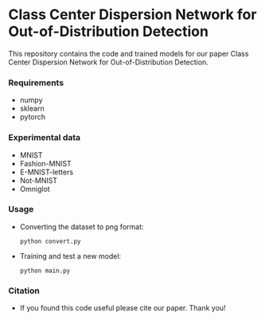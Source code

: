 # Class Center Dispersion Network for Out-of-Distribution Detection

This repository contains the code and trained models for our paper Class Center Dispersion Network for Out-of-Distribution Detection.

### Requirements

- numpy
- sklearn
- pytorch

### Experimental data

- MNIST
- Fashion-MNIST
- E-MNIST-letters
- Not-MNIST
- Omniglot

### Usage

- Converting the dataset to png format:

  ```
  python convert.py
  ```

- Training and test a new model:

  ```shell
  python main.py
  ```

### Citation

- If you found this code useful please cite our paper. Thank you!


